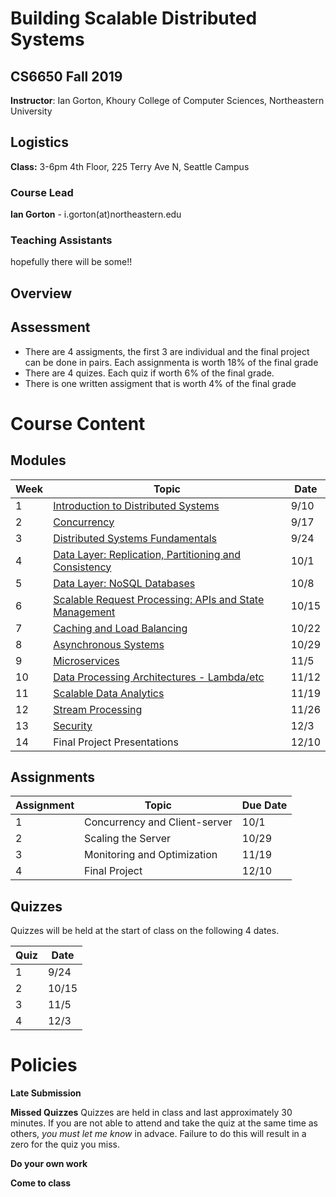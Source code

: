 # Building Scalable Distributed Systems

## CS6650 Fall 2019
**Instructor**: Ian Gorton, Khoury College of Computer Sciences, Northeastern University

## Logistics
**Class:** 3-6pm 4th Floor, 225 Terry Ave N, Seattle Campus

### Course Lead
**Ian Gorton** - i.gorton(at)northeastern.edu

### Teaching Assistants
hopefully there will be some!!


## Overview

## Assessment
* There are 4 assigments, the first 3 are individual and the final project can be done in pairs. Each assignmenta is worth 18% of the final grade
* There are 4 quizes. Each quiz if worth 6% of the final grade.
* There is one written assigment that is worth 4% of the final grade

# Course Content

## Modules

Week | Topic | Date
---- | ----- | ----
1  | [Introduction to Distributed Systems](http://gortonator.github.io/Week-1.md) | 9/10
2  | [Concurrency](http://gortonator.github.io/Week-2.md) | 9/17
3  | [Distributed Systems Fundamentals](http://gortonator.github.io/Week-3.md) | 9/24
4  | [Data Layer: Replication, Partitioning and Consistency](http://gortonator.github.io/Week-4.md) | 10/1
5  | [Data Layer: NoSQL Databases](http://gortonator.github.io/Week-5.md) | 10/8
6  | [Scalable Request Processing: APIs and State Management](http://gortonator.github.io/Week-6.md) | 10/15
7  | [Caching and Load Balancing](http://gortonator.github.io/Week-7.md) | 10/22
8  | [Asynchronous Systems](http://gortonator.github.io/Week-8.md) | 10/29
9  | [Microservices](http://gortonator.github.io/Week-9.md) | 11/5
10 | [Data Processing Architectures - Lambda/etc](http://gortonator.github.io/Week-10.md) | 11/12
11 | [Scalable Data Analytics](http://gortonator.github.io/Week-11.md) | 11/19
12 | [Stream Processing](http://gortonator.github.io/Week-12.md) | 11/26
13 | [Security](http://gortonator.github.io/Week-13.md) | 12/3
14 | Final Project Presentations | 12/10

## Assignments

Assignment | Topic | Due Date
---------- | ----- | --------
1 | Concurrency and Client-server | 10/1
2 | Scaling the Server | 10/29
3 | Monitoring and Optimization | 11/19
4 | Final Project | 12/10

## Quizzes
Quizzes will be held at the start of class on the following 4 dates.

Quiz | Date
---- | ----
1 | 9/24
2 | 10/15
3 | 11/5
4 | 12/3

# Policies

**Late Submission**

**Missed Quizzes**
Quizzes are held in class and last approximately 30 minutes. If you are not able to attend and take the quiz at the same time as others, _you must let me know_ in advace. Failure to do this will result in a zero for the quiz you miss. 

**Do your own work**

**Come to class**
